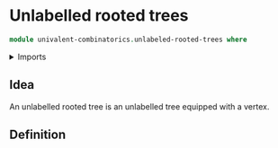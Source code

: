 # Unlabelled rooted trees

```agda
module univalent-combinatorics.unlabeled-rooted-trees where
```

<details><summary>Imports</summary>

```agda

```

</details>

## Idea

An unlabelled rooted tree is an unlabelled tree equipped with a vertex.

## Definition

```agda

```
